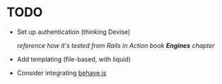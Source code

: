 TODO
====

* Set up authentication (thinking Devise)
  
  *reference how it's tested from Rails in Action book **Engines** chapter*
  
* Add templating (file-based, with liquid)
* Consider integrating [behave.js](http://jakiestfu.github.com/Behave.js/)